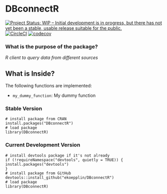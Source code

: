 DBconnectR
==============
<!-- badges: start -->
[![Project Status: WIP – Initial development is in progress, but there has not yet been a stable, usable release suitable for the public.](https://www.repostatus.org/badges/latest/wip.svg)](https://www.repostatus.org/#wip)
[![CircleCI](https://circleci.com/gh/ekoepplin/DBconnectR.svg?style=svg)](https://circleci.com/gh/ekoepplin/DBconnectR)
[![codecov](https://codecov.io/gh/ekoepplin/DBconnectR/branch/master/graph/badge.svg?token=2ZbqPwgmVb)](https://codecov.io/gh/ekoepplin/DBconnectR)
<!-- badges: end -->


### What is the purpose of the package?

*R client to query data from different sources*

## What is Inside?

The following functions are implemented:

  - `my_dummy_function`: My dummy function

### Stable Version

```{r, eval=FALSE}
# install package from CRAN
install.packages("DBconnectR")
# load package
library(DBconnectR)
```

### Current Development Version

```{r, eval=FALSE}
# install devtools package if it's not already
if (!requireNamespace("devtools", quietly = TRUE)) {
install.packages("devtools")
}
# install package from GitHub
devtools::install_github("ekoepplin/DBconnectR")
# load package
library(DBconnectR)
```

